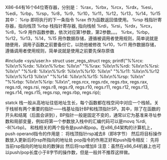 X86-64有16个64位寄存器，分别是：
%rax，%rbx，%rcx，%rdx，%esi，%edi，%rbp，%rsp，%r8，%r9，%r10，%r11，%r12，%r13，%r14，%r15
其中：
%rip 即将执行的下一条指令
%rax 作为函数返回值使用。
%rsp 栈指针寄存器，指向栈顶
%rbp 栈指针寄存器, 指向栈帧
%rdi，%rsi，%rdx，%rcx，%r8，%r9 用作函数参数，依次对应第1参数，第2参数。。。
%rbx，%rbp，%r12，%r13，%14，%15 用作数据存储，遵循被调用者使用规则，简单说就是随便用，调用子函数之前要备份它，以防他被修改
%r10，%r11 用作数据存储，遵循调用者使用规则，简单说就是使用之前要先保存原值

#include <sys/user.h>
struct user_regs_struct regs;
printf("%%rcx: %llx\n%%rdx: %llx\n%%rbx: %llx\n"
                                "%%rax: %llx\n%%rdi: %llx\n%%rsi: %llx\n"
                                "%%r8:  %llx\n%%r9:  %llx\n%%r10: %llx\n"
                                "%%r11: %llx\n%%r12  %llx\n%%r13  %llx\n"
                                "%%r14: %llx\n%%r15: %llx\n%%rsp: %llx\n"
                                "%%rbp: %llx\n%%rip: %llx\n",
                                regs.rcx, regs.rdx, regs.rbx,
                                regs.rax, regs.rdi, regs.rsi,
                                regs.r8,  regs.r9,  regs.r10,
                                regs.r11, regs.r12, regs.r13,
                                regs.r14, regs.r15, regs.rsp, 
                                regs.rbp, regs.rip);

statck
栈一般从高地址往低地址生长，每个函数都在栈空间中对应一个栈帧。关于栈帧有两个重要的指针——栈基址指针BP和栈顶指针SP。其中，除了在函数的开头和结尾（后面会讲到），BP指针一般是固定不变的，通常以它为基准来寻址参数和局部变量，例如将第一个参数放入栈中的汇编代码可以是movq %rdi, -8(%rbp)。
和栈相关的两个指令是push和pop。在x86_64架构的计算机上，push operand指令的作用是：
将栈顶指针rsp减去8（即8字节）
然后将目标操作数放入更新后的rsp所指向的地址处
pop指令的作用正好和push指令相反：
先将当前rsp指向的地址处的数弹出
然后将rsp增加8
注意：虽然在x86_64机器上也可以push/pop长度小于8字节的操作数，但是一般并不推荐这样做。
